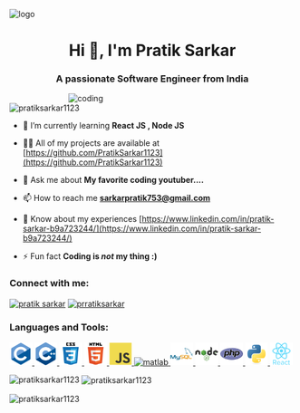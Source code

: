 ![logo](https://github.com/PratikSarkar1123/PratikSarkar1123/blob/main/newpic.png)
<h1 align="center">Hi 👋, I'm Pratik Sarkar</h1>
<h3 align="center">A passionate Software Engineer from India</h3>

<img align="right" alt="coding" width="400" src="https://miro.medium.com/v2/resize:fit:679/1*zVnWJtyGOX_kUIDm6ccCfQ.gif"/>

<p align="left"> <img src="https://komarev.com/ghpvc/?username=pratiksarkar1123&label=Profile%20views&color=0e75b6&style=flat" alt="pratiksarkar1123" /> </p>

- 🌱 I’m currently learning **React JS , Node JS**

- 👨‍💻 All of my projects are available at [https://github.com/PratikSarkar1123](https://github.com/PratikSarkar1123)

- 💬 Ask me about **My favorite coding youtuber....**

- 📫 How to reach me **sarkarpratik753@gmail.com**

- 📄 Know about my experiences [https://www.linkedin.com/in/pratik-sarkar-b9a723244/](https://www.linkedin.com/in/pratik-sarkar-b9a723244/)

- ⚡ Fun fact **Coding is *not* my thing :)**

<h3 align="left">Connect with me:</h3>
<p align="left">
<a href="https://www.linkedin.com/in/pratik-sarkar-b9a723244/" target="blank"><img align="center" src="https://raw.githubusercontent.com/rahuldkjain/github-profile-readme-generator/master/src/images/icons/Social/linked-in-alt.svg" alt="pratik sarkar" height="30" width="40" /></a>
<a href="https://instagram.com/prratiksarkar" target="blank"><img align="center" src="https://raw.githubusercontent.com/rahuldkjain/github-profile-readme-generator/master/src/images/icons/Social/instagram.svg" alt="prratiksarkar" height="30" width="40" /></a>
</p>

<h3 align="left">Languages and Tools:</h3>
<p align="left"> <a href="https://www.cprogramming.com/" target="_blank" rel="noreferrer"> <img src="https://raw.githubusercontent.com/devicons/devicon/master/icons/c/c-original.svg" alt="c" width="40" height="40"/> </a> <a href="https://www.w3schools.com/cpp/" target="_blank" rel="noreferrer"> <img src="https://raw.githubusercontent.com/devicons/devicon/master/icons/cplusplus/cplusplus-original.svg" alt="cplusplus" width="40" height="40"/> </a> <a href="https://www.w3schools.com/css/" target="_blank" rel="noreferrer"> <img src="https://raw.githubusercontent.com/devicons/devicon/master/icons/css3/css3-original-wordmark.svg" alt="css3" width="40" height="40"/> </a> <a href="https://www.w3.org/html/" target="_blank" rel="noreferrer"> <img src="https://raw.githubusercontent.com/devicons/devicon/master/icons/html5/html5-original-wordmark.svg" alt="html5" width="40" height="40"/> </a> <a href="https://developer.mozilla.org/en-US/docs/Web/JavaScript" target="_blank" rel="noreferrer"> <img src="https://raw.githubusercontent.com/devicons/devicon/master/icons/javascript/javascript-original.svg" alt="javascript" width="40" height="40"/> </a> <a href="https://www.mathworks.com/" target="_blank" rel="noreferrer"> <img src="https://upload.wikimedia.org/wikipedia/commons/2/21/Matlab_Logo.png" alt="matlab" width="40" height="40"/> </a> <a href="https://www.mysql.com/" target="_blank" rel="noreferrer"> <img src="https://raw.githubusercontent.com/devicons/devicon/master/icons/mysql/mysql-original-wordmark.svg" alt="mysql" width="40" height="40"/> </a> <a href="https://nodejs.org" target="_blank" rel="noreferrer"> <img src="https://raw.githubusercontent.com/devicons/devicon/master/icons/nodejs/nodejs-original-wordmark.svg" alt="nodejs" width="40" height="40"/> </a> <a href="https://www.php.net" target="_blank" rel="noreferrer"> <img src="https://raw.githubusercontent.com/devicons/devicon/master/icons/php/php-original.svg" alt="php" width="40" height="40"/> </a> <a href="https://www.python.org" target="_blank" rel="noreferrer"> <img src="https://raw.githubusercontent.com/devicons/devicon/master/icons/python/python-original.svg" alt="python" width="40" height="40"/> </a> <a href="https://reactjs.org/" target="_blank" rel="noreferrer"> <img src="https://raw.githubusercontent.com/devicons/devicon/master/icons/react/react-original-wordmark.svg" alt="react" width="40" height="40"/> </a> </p>

<p><img align="left" src="https://github-readme-stats.vercel.app/api/top-langs?username=pratiksarkar1123&show_icons=true&locale=en&layout=compact" alt="pratiksarkar1123" /></p>

<p>&nbsp;<img align="center" src="https://github-readme-stats.vercel.app/api?username=pratiksarkar1123&show_icons=true&locale=en" alt="pratiksarkar1123" /></p>

<p><img align="center" src="https://github-readme-streak-stats.herokuapp.com/?user=pratiksarkar1123&" alt="pratiksarkar1123" /></p>
